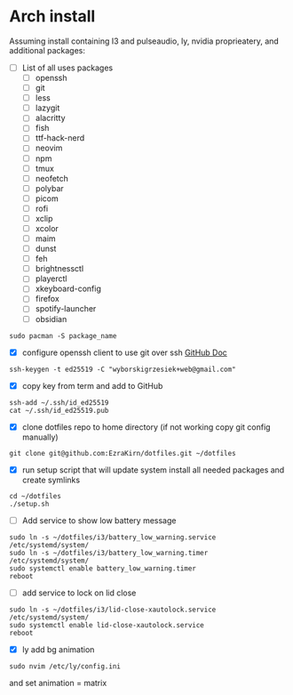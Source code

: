 # Arch install
Assuming install containing I3 and pulseaudio, ly, nvidia proprieatery, and additional packages: 
- [ ] List of all uses packages
	- [ ]  openssh
	- [ ] git
	- [ ] less
	- [ ] lazygit
	- [ ] alacritty
	- [ ] fish
	- [ ] ttf-hack-nerd
	- [ ] neovim
	- [ ] npm
	- [ ] tmux
	- [ ] neofetch
	- [ ] polybar
	- [ ] picom
	- [ ] rofi
	- [ ] xclip
	- [ ] xcolor
	- [ ] maim
	- [ ] dunst
	- [ ] feh
	- [ ] brightnessctl
	- [ ] playerctl
	- [ ] xkeyboard-config
	- [ ] firefox
	- [ ] spotify-launcher
	- [ ] obsidian

```
sudo pacman -S package_name
```

- [x] configure openssh client to use git over ssh [GitHub Doc](https://docs.github.com/en/authentication/connecting-to-github-with-ssh/generating-a-new-ssh-key-and-adding-it-to-the-ssh-agent)
``` 
ssh-keygen -t ed25519 -C "wyborskigrzesiek+web@gmail.com"
```
 
- [x] copy key from term and add to GitHub
``` 
ssh-add ~/.ssh/id_ed25519
cat ~/.ssh/id_ed25519.pub
```
 
- [x] clone dotfiles repo to home directory (if not working copy git config manually)
```
git clone git@github.com:EzraKirn/dotfiles.git ~/dotfiles
```

- [x] run setup script that will update system install all needed packages and create symlinks
```
cd ~/dotfiles
./setup.sh
```

- [ ] Add service to show low battery message
```
sudo ln -s ~/dotfiles/i3/battery_low_warning.service /etc/systemd/system/
sudo ln -s ~/dotfiles/i3/battery_low_warning.timer /etc/systemd/system/
sudo systemctl enable battery_low_warning.timer
reboot
```
	
- [ ] add service to lock on lid close
``` 
sudo ln -s ~/dotfiles/i3/lid-close-xautolock.service /etc/systemd/system/
sudo systemctl enable lid-close-xautolock.service
reboot
```

- [x] ly add bg animation
```
sudo nvim /etc/ly/config.ini
```
and set animation = matrix